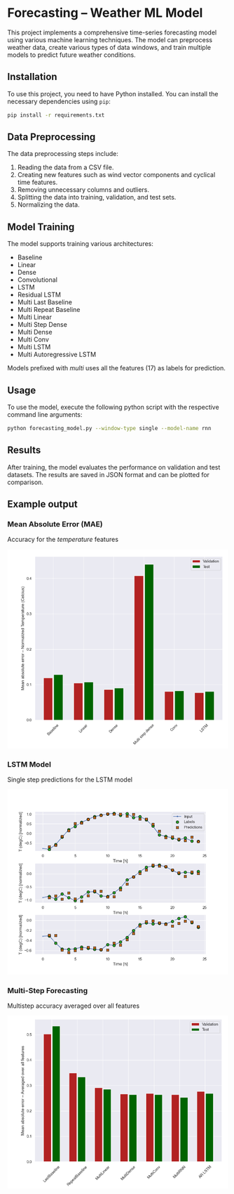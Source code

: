 # Forecasting – Weather ML Model

This project implements a comprehensive time-series forecasting model using various machine learning techniques. The
model can preprocess weather data, create various types of data windows, and train multiple models to predict future
weather conditions.

## Installation

To use this project, you need to have Python installed. You can install the necessary dependencies using `pip`:

```bash
pip install -r requirements.txt
```

## Data Preprocessing

The data preprocessing steps include:

1. Reading the data from a CSV file.
2. Creating new features such as wind vector components and cyclical time features.
3. Removing unnecessary columns and outliers.
4. Splitting the data into training, validation, and test sets.
5. Normalizing the data.

## Model Training

The model supports training various architectures:

- Baseline
- Linear
- Dense
- Convolutional
- LSTM
- Residual LSTM
- Multi Last Baseline
- Multi Repeat Baseline
- Multi Linear
- Multi Step Dense
- Multi Dense
- Multi Conv
- Multi LSTM
- Multi Autoregressive LSTM

Models prefixed with _multi_ uses all the features (17) as labels for prediction.


## Usage

To use the model, execute the following python script with the respective command line arguments:

```bash
python forecasting_model.py --window-type single --model-name rnn
```

## Results

After training, the model evaluates the performance on validation and test datasets. The results are saved in JSON
format and can be plotted for comparison.

## Example output

### Mean Absolute Error (MAE)
Accuracy for the _temperature_ features

![MAE Results](results/results_MAE.png)


### LSTM Model
Single step predictions for the LSTM model

![LSTM Model](results/results_lstm.png)

### Multi-Step Forecasting
Multistep accuracy averaged over all features

![Multi-Step Forecasting](results/results_multi.png)
